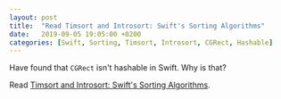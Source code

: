 ```yaml
---
layout: post
title:  "Read Timsort and Introsort: Swift's Sorting Algorithms"
date:   2019-09-05 19:05:00 +0200
categories: [Swift, Sorting, Timsort, Introsort, CGRect, Hashable]
---
```

Have found that `CGRect` isn't hashable in Swift. Why is that?

Read [Timsort and Introsort: Swift's Sorting Algorithms](https://swiftrocks.com/introsort-timsort-swifts-sorting-algorithm.html).
